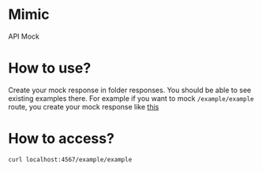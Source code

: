 # Mimic
API Mock

# How to use?
Create your mock response in folder responses. You should be able to see existing examples there. For example if you want to mock `/example/example` route, you create your mock response like [this](https://github.com/andrysds/mimic/blob/master/responses/example/example.json)

# How to access?
```sh
curl localhost:4567/example/example
```
